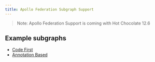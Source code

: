 ```yaml
---
title: Apollo Federation Subgraph Support
---
```


> Note: Apollo Federation Support is coming with Hot Chocolate 12.6

## Example subgraphs

* [Code First](https://github.com/ChilliCream/graphql-platform/tree/main/src/HotChocolate/ApolloFederation/examples/CodeFirst)
* [Annotation Based](https://github.com/ChilliCream/graphql-platform/tree/main/src/HotChocolate/ApolloFederation/examples/AnnotationBased)
